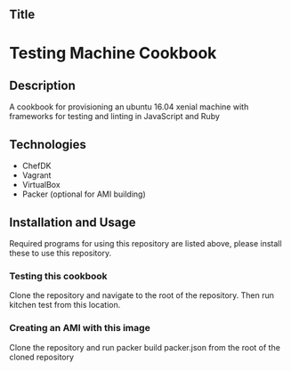 ## Title

# Testing Machine Cookbook

## Description

A cookbook for provisioning an ubuntu 16.04 xenial machine with frameworks for testing and linting in JavaScript and Ruby

## Technologies

- ChefDK
- Vagrant
- VirtualBox
- Packer (optional for AMI building)

## Installation and Usage

Required programs for using this repository are listed above, please install these to use this repository. 

### Testing this cookbook
Clone the repository and navigate to the root of the repository. Then run kitchen test from this location.

### Creating an AMI with this image
Clone the repository and run packer build packer.json from the root of the cloned repository
